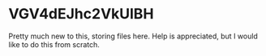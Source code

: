 # VGV4dEJhc2VkUlBH
Pretty much new to this, storing files here. Help is appreciated, but I would like to do this from scratch.
